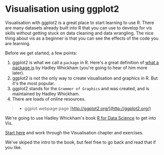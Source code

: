 # Visualisation using ggplot2

Visualisation with ggplot2 is a great place to start learning to use R. There are many datasets already built into R that you can use to develop for vis skills without getting stuck on data cleaning and data wrangling. The nice thing about vis as a beginner is that you can see the effects of the code you are learning.      

Before we get started, a few points:   
1. ggplot2 is what we call a `package` in R. Here's a great definition of [what a package is](http://r-pkgs.had.co.nz/intro.html) by Hadley Whickham (you're going to hear of him more later).
2. ggplot2 is not the only way to create visualisation and graphics in R. But it's the most popular. 
2. ggplot2 stands for the `Grammer of Graphics` and was created, and is maintained by Hadley Whickham.
3. There are loads of online resources. 
  >* ggplot webpage page [http://ggplot2.org/](http://ggplot2.org/)


We're going to use Hadley Whickham's book [R for Data Science]() to get into Vis.    

[Start here](http://r4ds.had.co.nz/data-visualisation.html) and work through the Visualisation chapter and exercises.   

We've skiped the intro to the book, but feel free to go back and read that if you like. 


